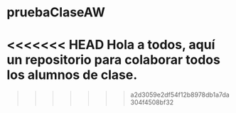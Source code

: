 # pruebaClaseAW
<<<<<<< HEAD
Hola a todos, aquí un repositorio para colaborar todos los alumnos de clase.
=======
>>>>>>> a2d3059e2df54f12b8978db1a7da304f4508bf32
